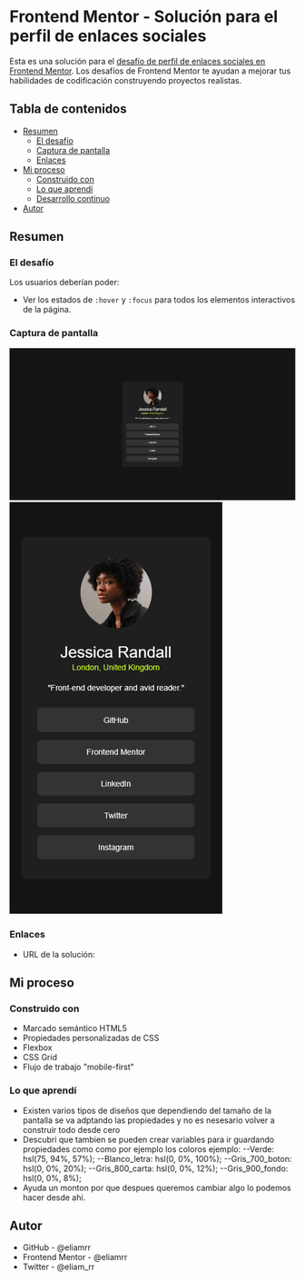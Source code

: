 # Frontend Mentor - Solución para el perfil de enlaces sociales
Esta es una solución para el [desafío de perfil de enlaces sociales en Frontend Mentor](https://www.frontendmentor.io/challenges/social-links-profile-UG32l9m6dQ). Los desafíos de Frontend Mentor te ayudan a mejorar tus habilidades de codificación construyendo proyectos realistas.

## Tabla de contenidos
- [Resumen](#resumen)
  - [El desafío](#el-desafío)
  - [Captura de pantalla](#captura-de-pantalla)
  - [Enlaces](#enlaces)
- [Mi proceso](#mi-proceso)
  - [Construido con](#construido-con)
  - [Lo que aprendí](#lo-que-aprendí)
  - [Desarrollo continuo](#desarrollo-continuo)
- [Autor](#autor)

## Resumen
### El desafío
Los usuarios deberían poder:
- Ver los estados de `:hover` y `:focus` para todos los elementos interactivos de la página.
### Captura de pantalla
![](/screenshot/Screenshot%202025-07-24%20at%2020-34-48%20Frontend%20Mentor%20Social%20links%20profile.png)
![](/screenshot/Screenshot%202025-07-24%20at%2020-47-14%20Frontend%20Mentor%20Social%20links%20profile.png)
### Enlaces
- URL de la solución: [](https://eliamrr.github.io/Social--links-profile--frontend-mentor/)

## Mi proceso
### Construido con
- Marcado semántico HTML5
- Propiedades personalizadas de CSS
- Flexbox
- CSS Grid
- Flujo de trabajo "mobile-first"

### Lo que aprendí
- Existen varios tipos de diseños que dependiendo del tamaño de la pantalla se va adptando las propiedades y no es nesesario volver a construir todo desde cero
- Descubri que tambien se pueden crear variables para ir guardando propiedades como como por ejemplo los coloros ejemplo:
    --Verde: hsl(75, 94%, 57%);
    --Blanco_letra: hsl(0, 0%, 100%);
    --Gris_700_boton: hsl(0, 0%, 20%);
    --Gris_800_carta: hsl(0, 0%, 12%);
    --Gris_900_fondo: hsl(0, 0%, 8%);  
- Ayuda un monton por que despues queremos cambiar algo lo podemos hacer desde ahi.

## Autor
  - GitHub - @eliamrr
  - Frontend Mentor - @eliamrr
  - Twitter - @eliam_rr
